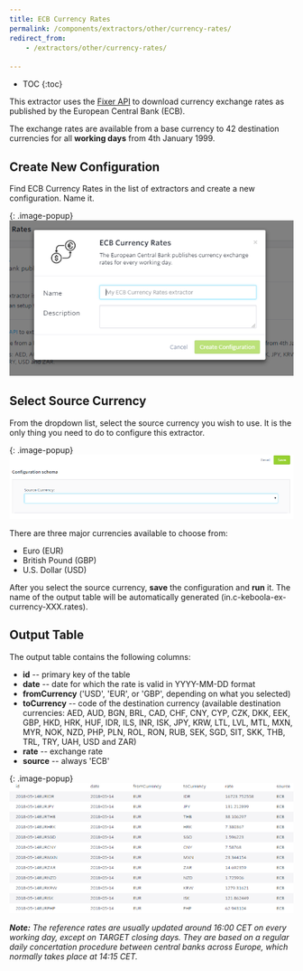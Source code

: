 ```yaml
---
title: ECB Currency Rates
permalink: /components/extractors/other/currency-rates/
redirect_from:
    - /extractors/other/currency-rates/

---
```


* TOC
{:toc}

This extractor uses the [Fixer API](https://fixer.io/documentation) to download currency exchange rates as published by 
the European Central Bank (ECB).

The exchange rates are available from a base currency to 42 destination currencies for all **working days** from 4th January 1999. 

## Create New Configuration
Find ECB Currency Rates in the list of extractors and create a new configuration. Name it.

{: .image-popup}
![Screenshot - Currency Rates New Configuration](/components/extractors/other/currency-rates/01-new_configuration.png)

## Select Source Currency
From the dropdown list, select the source currency you wish to use. It is the only thing you need to do to configure this extractor. 

{: .image-popup}
![Screenshot - Currency Rates Source Currency](/components/extractors/other/currency-rates/02-source-currency.png)

There are three major currencies available to choose from: 

- Euro (EUR) 
- British Pound (GBP)
- U.S. Dollar (USD)

After you select the source currency, **save** the configuration and **run** it.
The name of the output table will be automatically generated (in.c-keboola-ex-currency-XXX.rates).

## Output Table
The output table contains the following columns:

- **id** -- primary key of the table
- **date** -- date for which the rate is valid in YYYY-MM-DD format
- **fromCurrency** ('USD', 'EUR', or 'GBP', depending on what you selected)
- **toCurrency** -- code of the destination currency (available destination currencies: AED, AUD, BGN, BRL, CAD, CHF, CNY, CYP, CZK, DKK,
 EEK, GBP, HKD, HRK, HUF, IDR, ILS, INR, ISK, JPY, KRW, LTL, LVL, MTL, MXN, MYR, NOK,
 NZD, PHP, PLN, ROL, RON, RUB, SEK, SGD, SIT, SKK, THB, TRL, TRY, UAH, USD and ZAR)
- **rate** -- exchange rate
- **source** -- always 'ECB'

{: .image-popup}
![Screenshot - Currency Rates Output Table](/components/extractors/other/currency-rates/03-output-table.png)

***Note:** The reference rates are usually updated around 16:00 CET on every working day, except on TARGET closing days. 
They are based on a regular daily concertation procedure between central banks across Europe, which normally takes place at 14:15 CET.*

